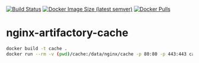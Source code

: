 [![Build Status](https://cloud.drone.io/api/badges/jones2026/nginx-artifactory-cache/status.svg)](https://cloud.drone.io/jones2026/nginx-artifactory-cache)
[![Docker Image Size (latest semver)](https://img.shields.io/docker/image-size/jones2026/nginx-artifactory-cache)](https://hub.docker.com/r/jones2026/nginx-artifactory-cache/tags?page=1&ordering=last_updated)
[![Docker Pulls](https://img.shields.io/docker/pulls/jones2026/nginx-artifactory-cache)](https://hub.docker.com/r/jones2026/nginx-artifactory-cache)


# nginx-artifactory-cache

``` bash
docker build -t cache .
docker run --rm -v (pwd)/cache:/data/nginx/cache -p 80:80 -p 443:443 cache
```
